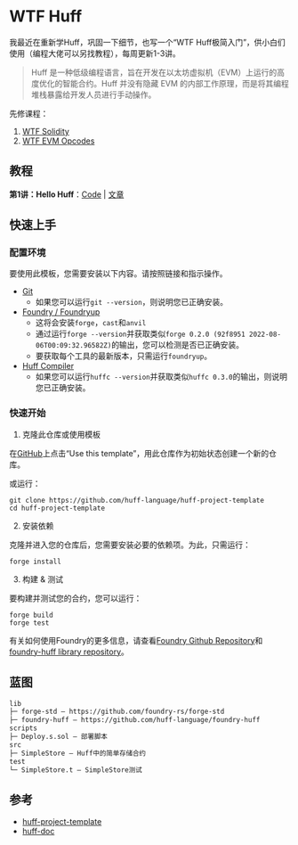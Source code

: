 # WTF Huff

我最近在重新学Huff，巩固一下细节，也写一个“WTF Huff极简入门”，供小白们使用（编程大佬可以另找教程），每周更新1-3讲。

> Huff 是一种低级编程语言，旨在开发在以太坊虚拟机（EVM）上运行的高度优化的智能合约。Huff 并没有隐藏 EVM 的内部工作原理，而是将其编程堆栈暴露给开发人员进行手动操作。

先修课程：
1. [WTF Solidity](https://github.com/AmazingAng/WTF-Solidity)
2. [WTF EVM Opcodes](https://github.com/WTFAcademy/WTF-EVM-Opcodes)

## 教程

**第1讲：Hello Huff**：[Code](https://github.com/WTFAcademy/WTF-Huff/blob/main/src/SimpleStore.huff) | [文章](https://github.com/WTFAcademy/WTF-Huff/blob/main/tutorials/01_HelloHuff/readme.md) 

## 快速上手

### 配置环境

要使用此模板，您需要安装以下内容。请按照链接和指示操作。

- [Git](https://git-scm.com/book/en/v2/Getting-Started-Installing-Git)  
    - 如果您可以运行`git --version`，则说明您已正确安装。
- [Foundry / Foundryup](https://github.com/gakonst/foundry)
    - 这将会安装`forge`，`cast`和`anvil`
    - 通过运行`forge --version`并获取类似`forge 0.2.0 (92f8951 2022-08-06T00:09:32.96582Z)`的输出，您可以检测是否已正确安装。
    - 要获取每个工具的最新版本，只需运行`foundryup`。
- [Huff Compiler](https://docs.huff.sh/get-started/installing/)
    - 如果您可以运行`huffc --version`并获取类似`huffc 0.3.0`的输出，则说明您已正确安装。

### 快速开始

1. 克隆此仓库或使用模板

在[GitHub](https://github.com/huff-language/huff-project-template)上点击“Use this template”，用此仓库作为初始状态创建一个新的仓库。

或运行：

```
git clone https://github.com/huff-language/huff-project-template
cd huff-project-template
```

2. 安装依赖

克隆并进入您的仓库后，您需要安装必要的依赖项。为此，只需运行：

```shell
forge install
```

3. 构建 & 测试

要构建并测试您的合约，您可以运行：

```shell
forge build
forge test
```

有关如何使用Foundry的更多信息，请查看[Foundry Github Repository](https://github.com/foundry-rs/foundry/tree/master/forge)和[foundry-huff library repository](https://github.com/huff-language/foundry-huff)。

## 蓝图

```ml
lib
├─ forge-std — https://github.com/foundry-rs/forge-std
├─ foundry-huff — https://github.com/huff-language/foundry-huff
scripts
├─ Deploy.s.sol — 部署脚本
src
├─ SimpleStore — Huff中的简单存储合约
test
└─ SimpleStore.t — SimpleStore测试
```

## 参考

- [huff-project-template](https://github.com/huff-language/huff-project-template)
- [huff-doc](https://docs.huff.sh/)